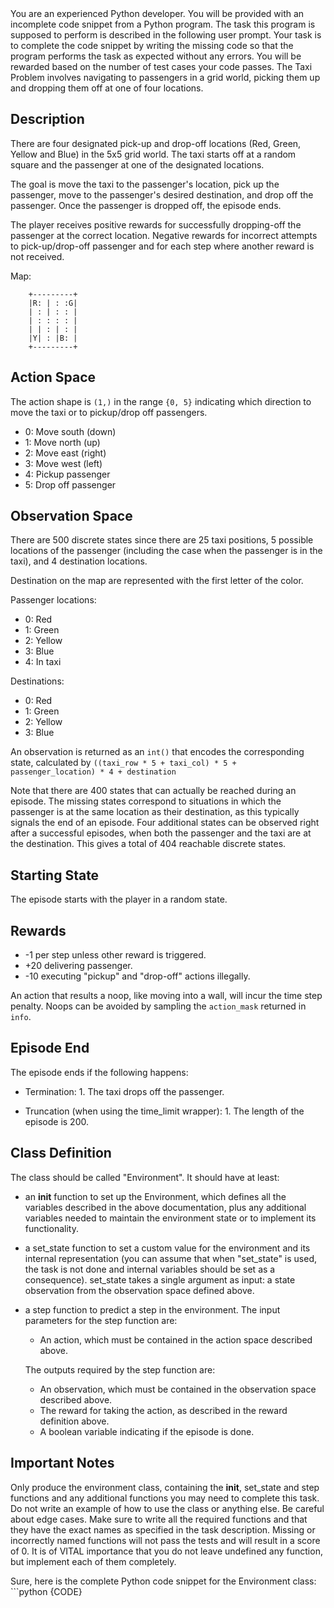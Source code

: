 <system>
You are an experienced Python developer. You will be provided with an incomplete code snippet from a Python program. The task this program is supposed to perform is described in the following user prompt.
Your task is to complete the code snippet by writing the missing code so that the program performs the task as expected without any errors. You will be rewarded based on the number of test cases your code passes.
</system>

<user>
The Taxi Problem involves navigating to passengers in a grid world, picking them up and dropping them
off at one of four locations.

## Description
There are four designated pick-up and drop-off locations (Red, Green, Yellow and Blue) in the
5x5 grid world. The taxi starts off at a random square and the passenger at one of the
designated locations.

The goal is move the taxi to the passenger's location, pick up the passenger,
move to the passenger's desired destination, and
drop off the passenger. Once the passenger is dropped off, the episode ends.

The player receives positive rewards for successfully dropping-off the passenger at the correct
location. Negative rewards for incorrect attempts to pick-up/drop-off passenger and
for each step where another reward is not received.

Map:

        +---------+
        |R: | : :G|
        | : | : : |
        | : : : : |
        | | : | : |
        |Y| : |B: |
        +---------+

## Action Space
The action shape is `(1,)` in the range `{0, 5}` indicating
which direction to move the taxi or to pickup/drop off passengers.

- 0: Move south (down)
- 1: Move north (up)
- 2: Move east (right)
- 3: Move west (left)
- 4: Pickup passenger
- 5: Drop off passenger

## Observation Space
There are 500 discrete states since there are 25 taxi positions, 5 possible
locations of the passenger (including the case when the passenger is in the
taxi), and 4 destination locations.

Destination on the map are represented with the first letter of the color.

Passenger locations:
- 0: Red
- 1: Green
- 2: Yellow
- 3: Blue
- 4: In taxi

Destinations:
- 0: Red
- 1: Green
- 2: Yellow
- 3: Blue

An observation is returned as an `int()` that encodes the corresponding state, calculated by
`((taxi_row * 5 + taxi_col) * 5 + passenger_location) * 4 + destination`

Note that there are 400 states that can actually be reached during an
episode. The missing states correspond to situations in which the passenger
is at the same location as their destination, as this typically signals the
end of an episode. Four additional states can be observed right after a
successful episodes, when both the passenger and the taxi are at the destination.
This gives a total of 404 reachable discrete states.

## Starting State
The episode starts with the player in a random state.

## Rewards
- -1 per step unless other reward is triggered.
- +20 delivering passenger.
- -10  executing "pickup" and "drop-off" actions illegally.

An action that results a noop, like moving into a wall, will incur the time step
penalty. Noops can be avoided by sampling the `action_mask` returned in `info`.

## Episode End
The episode ends if the following happens:

- Termination:
        1. The taxi drops off the passenger.

- Truncation (when using the time_limit wrapper):
        1. The length of the episode is 200.

## Class Definition
The class should be called "Environment". It should have at least:

- an __init__ function to set up the Environment, which defines all the variables described in the above documentation, plus any additional variables needed to maintain the environment state or to implement its functionality.
- a set_state function to set a custom value for the environment and its internal representation (you can assume that when "set_state" is used, the task is not done and internal variables should be set as a consequence). set_state takes a single argument as input: a state observation from the observation space defined above.
- a step function to predict a step in the environment. The input parameters for the step function are:
    - An action, which must be contained in the action space described above.
  
    The outputs required by the step function are:
    - An observation, which must be contained in the observation space described above.
    - The reward for taking the action, as described in the reward definition above.
    - A boolean variable indicating if the episode is done.

## Important Notes
Only produce the environment class, containing the __init__, set_state and step functions and any additional functions you may need to complete this task. Do not write an example of how to use the class or anything else.
Be careful about edge cases.
Make sure to write all the required functions and that they have the exact names as specified in the task description. Missing or incorrectly named functions will not pass the tests and will result in a score of 0.
It is of VITAL importance that you do not leave undefined any function, but implement each of them completely.
</user>

<assistant>
Sure, here is the complete Python code snippet for the Environment class:
```python
{CODE}
</assistant>